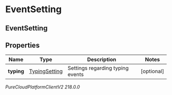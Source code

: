 # EventSetting

## EventSetting

## Properties

|Name | Type | Description | Notes|
|------------ | ------------- | ------------- | -------------|
| **typing** | [TypingSetting](TypingSetting) | Settings regarding typing events | [optional] |



_PureCloudPlatformClientV2 218.0.0_
